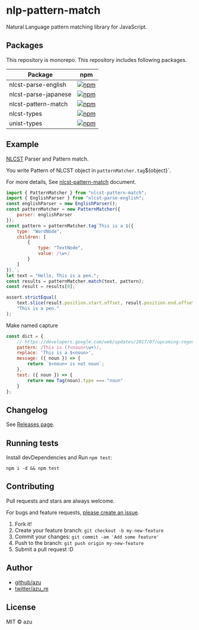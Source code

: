 # nlp-pattern-match

Natural Language pattern matching library for JavaScript.

## Packages

This repository is monorepo.
This repository includes following packages.

| Package | npm |
| ------  | --- |
| nlcst-parse-english | [![npm](https://img.shields.io/npm/v/nlcst-parse-english.svg?style=flat-square)](https://www.npmjs.com/package/nlcst-parse-english) |
| nlcst-parse-japanese | [![npm](https://img.shields.io/npm/v/nlcst-parse-japanese.svg?style=flat-square)](https://www.npmjs.com/package/nlcst-parse-japanese) |
| nlcst-pattern-match | [![npm](https://img.shields.io/npm/v/nlcst-pattern-match.svg?style=flat-square)](https://www.npmjs.com/package/nlcst-pattern-match) |
| nlcst-types | [![npm](https://img.shields.io/npm/v/nlcst-types.svg?style=flat-square)](https://www.npmjs.com/package/nlcst-types) |
| unist-types | [![npm](https://img.shields.io/npm/v/unist-types.svg?style=flat-square)](https://www.npmjs.com/package/unist-types) |

## Example

[NLCST](https://github.com/syntax-tree/nlcst) Parser and Pattern match.

You write Pattern of NLCST object in `patternMatcher.tag`${object}`. 

For more details, See [nlcst-pattern-match](./packages/nlcst-pattern-match) document.

```js
import { PatternMatcher } from "nlcst-pattern-match";
import { EnglishParser } from "nlcst-parse-english";
const englishParser = new EnglishParser();
const patternMatcher = new PatternMatcher({
    parser: englishParser
});
const pattern = patternMatcher.tag`This is a ${{
    type: "WordNode",
    children: [
        {
            type: "TextNode",
            value: /\w+/
        }
    ]
}}.`;
let text = "Hello, This is a pen.";
const results = patternMatcher.match(text, pattern);
const result = results[0];

assert.strictEqual(
    text.slice(result.position.start.offset, result.position.end.offset),
    "This is a pen."
);
```

Make named capture

```js
const dict = {
    // https://developers.google.com/web/updates/2017/07/upcoming-regexp-features
    pattern: /This is (?<noun>\w+)/,
    replace: 'This is a $<noun>',
    message: ({ noun }) => {
        return `$<noun> is not noun`;
    },
    test: ({ noun }) => {
        return new Tag(noun).type === "noun"
    }
};
```

## Changelog

See [Releases page](https://github.com/azu/nlp-pattern-match/releases).

## Running tests

Install devDependencies and Run `npm test`:

    npm i -d && npm test

## Contributing

Pull requests and stars are always welcome.

For bugs and feature requests, [please create an issue](https://github.com/azu/nlp-pattern-match/issues).

1. Fork it!
2. Create your feature branch: `git checkout -b my-new-feature`
3. Commit your changes: `git commit -am 'Add some feature'`
4. Push to the branch: `git push origin my-new-feature`
5. Submit a pull request :D

## Author

- [github/azu](https://github.com/azu)
- [twitter/azu_re](https://twitter.com/azu_re)

## License

MIT © azu
